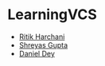# LearningVCS

- [Ritik Harchani](https://github.com/harchani-ritik)
- [Shreyas Gupta](https://github.com/sggts04)
- [Daniel Dey](https://github.com/deydaniel)
